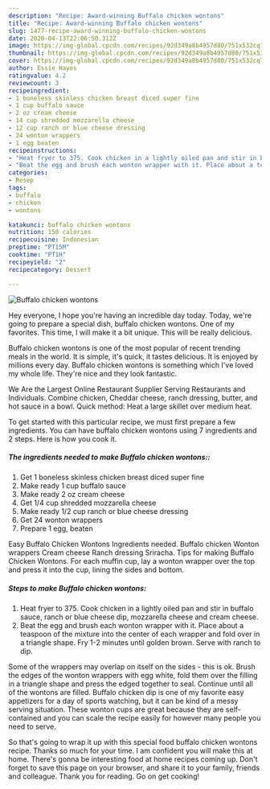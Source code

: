 ```yaml
---
description: "Recipe: Award-winning Buffalo chicken wontons"
title: "Recipe: Award-winning Buffalo chicken wontons"
slug: 1477-recipe-award-winning-buffalo-chicken-wontons
date: 2020-04-13T22:06:50.312Z
image: https://img-global.cpcdn.com/recipes/92d349a8b4957d80/751x532cq70/buffalo-chicken-wontons-recipe-main-photo.jpg
thumbnail: https://img-global.cpcdn.com/recipes/92d349a8b4957d80/751x532cq70/buffalo-chicken-wontons-recipe-main-photo.jpg
cover: https://img-global.cpcdn.com/recipes/92d349a8b4957d80/751x532cq70/buffalo-chicken-wontons-recipe-main-photo.jpg
author: Essie Hayes
ratingvalue: 4.2
reviewcount: 3
recipeingredient:
- 1 boneless skinless chicken breast diced super fine
- 1 cup buffalo sauce
- 2 oz cream cheese
- 14 cup shredded mozzarella cheese
- 12 cup ranch or blue cheese dressing
- 24 wonton wrappers
- 1 egg beaten
recipeinstructions:
- "Heat fryer to 375. Cook chicken in a lightly oiled pan and stir in buffalo sauce, ranch or blue cheese dip, mozzarella cheese and cream cheese."
- "Beat the egg and brush each wonton wrapper with it. Place about a teaspoon of the mixture into the center of each wrapper and fold over in a triangle shape. Fry 1-2 minutes until golden brown. Serve with ranch to dip."
categories:
- Resep
tags:
- buffalo
- chicken
- wontons

katakunci: buffalo chicken wontons
nutrition: 150 calories
recipecuisine: Indonesian
preptime: "PT15M"
cooktime: "PT1H"
recipeyield: "2"
recipecategory: Dessert

---
```



![Buffalo chicken wontons](https://img-global.cpcdn.com/recipes/92d349a8b4957d80/751x532cq70/buffalo-chicken-wontons-recipe-main-photo.jpg)

Hey everyone, I hope you're having an incredible day today. Today, we're going to prepare a special dish, buffalo chicken wontons. One of my favorites. This time, I will make it a bit unique. This will be really delicious.

Buffalo chicken wontons is one of the most popular of recent trending meals in the world. It is simple, it's quick, it tastes delicious. It is enjoyed by millions every day. Buffalo chicken wontons is something which I've loved my whole life. They're nice and they look fantastic.

We Are the Largest Online Restaurant Supplier Serving Restaurants and Individuals. Combine chicken, Cheddar cheese, ranch dressing, butter, and hot sauce in a bowl. Quick method: Heat a large skillet over medium heat.


To get started with this particular recipe, we must first prepare a few ingredients. You can have buffalo chicken wontons using 7 ingredients and 2 steps. Here is how you cook it.

##### The ingredients needed to make Buffalo chicken wontons::

1. Get 1 boneless skinless chicken breast diced super fine
1. Make ready 1 cup buffalo sauce
1. Make ready 2 oz cream cheese
1. Get 1/4 cup shredded mozzarella cheese
1. Make ready 1/2 cup ranch or blue cheese dressing
1. Get 24 wonton wrappers
1. Prepare 1 egg, beaten


Easy Buffalo Chicken Wontons Ingredients needed. Buffalo chicken Wonton wrappers Cream cheese Ranch dressing Sriracha. Tips for making Buffalo Chicken Wontons. For each muffin cup, lay a wonton wrapper over the top and press it into the cup, lining the sides and bottom. 

##### Steps to make Buffalo chicken wontons:

1. Heat fryer to 375. Cook chicken in a lightly oiled pan and stir in buffalo sauce, ranch or blue cheese dip, mozzarella cheese and cream cheese.
1. Beat the egg and brush each wonton wrapper with it. Place about a teaspoon of the mixture into the center of each wrapper and fold over in a triangle shape. Fry 1-2 minutes until golden brown. Serve with ranch to dip.


Some of the wrappers may overlap on itself on the sides - this is ok. Brush the edges of the wonton wrappers with egg white, fold them over the filling in a triangle shape and press the edged together to seal. Continue until all of the wontons are filled. Buffalo chicken dip is one of my favorite easy appetizers for a day of sports watching, but it can be kind of a messy serving situation. These wonton cups are great because they are self-contained and you can scale the recipe easily for however many people you need to serve. 

So that's going to wrap it up with this special food buffalo chicken wontons recipe. Thanks so much for your time. I am confident you will make this at home. There's gonna be interesting food at home recipes coming up. Don't forget to save this page on your browser, and share it to your family, friends and colleague. Thank you for reading. Go on get cooking!
